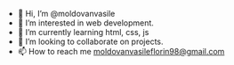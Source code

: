- 👋 Hi, I’m @moldovanvasile
- 👀 I’m interested in web development.
- 🌱 I’m currently learning html, css, js
- 💞️ I’m looking to collaborate on projects.
- 📫 How to reach me moldovanvasileflorin98@gmail.com

<!---
moldovanvasile/moldovanvasile is a ✨ special ✨ repository because its `README.md` (this file) appears on your GitHub profile.
You can click the Preview link to take a look at your changes.
--->
